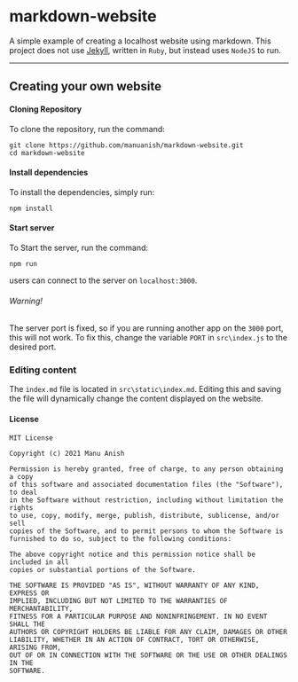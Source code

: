 # **markdown-website**
A simple example of creating a localhost website using markdown. This project does not use [Jekyll](https://github.com/jekyll/jekyll), written in `Ruby`, but instead uses `NodeJS` to run.

----

## **Creating your own website**
#### Cloning Repository
To clone the repository, run the command:
```
git clone https://github.com/manuanish/markdown-website.git
cd markdown-website
```
#### Install dependencies
To install the dependencies, simply run:
```
npm install
```
#### Start server
To Start the server, run the command:
```
npm run
```
users can connect to the server on `localhost:3000`.
###### Warning!
The server port is fixed, so if you are running another app on the `3000` port, this will not work. To fix this, change the variable `PORT` in `src\index.js` to the desired port.
### **Editing content**
The `index.md` file is located in `src\static\index.md`. Editing this and saving the file will dynamically change the content displayed on the website.


#### License
```
MIT License

Copyright (c) 2021 Manu Anish

Permission is hereby granted, free of charge, to any person obtaining a copy
of this software and associated documentation files (the "Software"), to deal
in the Software without restriction, including without limitation the rights
to use, copy, modify, merge, publish, distribute, sublicense, and/or sell
copies of the Software, and to permit persons to whom the Software is
furnished to do so, subject to the following conditions:

The above copyright notice and this permission notice shall be included in all
copies or substantial portions of the Software.

THE SOFTWARE IS PROVIDED "AS IS", WITHOUT WARRANTY OF ANY KIND, EXPRESS OR
IMPLIED, INCLUDING BUT NOT LIMITED TO THE WARRANTIES OF MERCHANTABILITY,
FITNESS FOR A PARTICULAR PURPOSE AND NONINFRINGEMENT. IN NO EVENT SHALL THE
AUTHORS OR COPYRIGHT HOLDERS BE LIABLE FOR ANY CLAIM, DAMAGES OR OTHER
LIABILITY, WHETHER IN AN ACTION OF CONTRACT, TORT OR OTHERWISE, ARISING FROM,
OUT OF OR IN CONNECTION WITH THE SOFTWARE OR THE USE OR OTHER DEALINGS IN THE
SOFTWARE.
```
